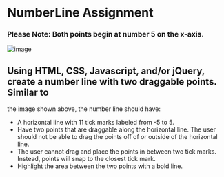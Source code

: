 # NumberLine Assignment

### **Please Note: Both points begin at number 5 on the x-axis.**

![image](https://user-images.githubusercontent.com/94421867/177653720-073d546f-6e33-4b63-9ffb-9b61e9c2f486.png)

## Using HTML, CSS, Javascript, and/or jQuery, create a number line with two draggable points. Similar to
the image shown above, the number line should have:
- A horizontal line with 11 tick marks labeled from -5 to 5.
- Have two points that are draggable along the horizontal line. The user should not be able to
drag the points off of or outside of the horizontal line.
- The user cannot drag and place the points in between two tick marks. Instead, points will snap
to the closest tick mark.
- Highlight the area between the two points with a bold line.
